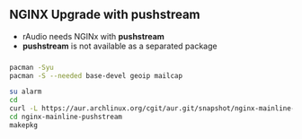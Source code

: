 NGINX Upgrade with pushstream
---
- rAudio needs NGINx with **pushstream**
- **pushstream** is not available as a separated package

###
```sh
pacman -Syu
pacman -S --needed base-devel geoip mailcap

su alarm
cd
curl -L https://aur.archlinux.org/cgit/aur.git/snapshot/nginx-mainline-pushstream.tar.gz | bsdtar xf -
cd nginx-mainline-pushstream
makepkg
```
